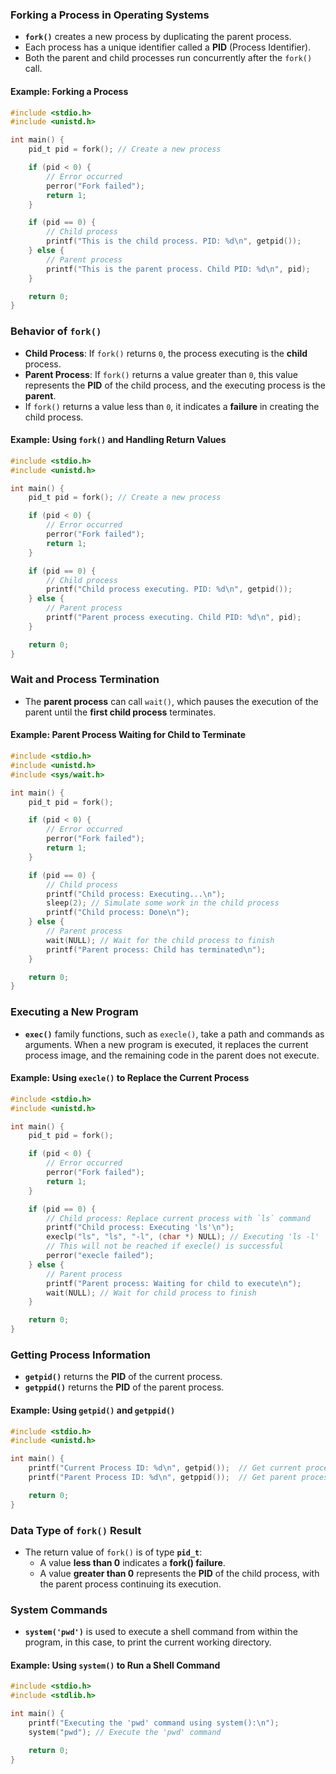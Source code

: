 ### Forking a Process in Operating Systems

- **`fork()`** creates a new process by duplicating the parent process. 
- Each process has a unique identifier called a **PID** (Process Identifier).
- Both the parent and child processes run concurrently after the `fork()` call.

#### Example: Forking a Process

```c
#include <stdio.h>
#include <unistd.h>

int main() {
    pid_t pid = fork(); // Create a new process

    if (pid < 0) {
        // Error occurred
        perror("Fork failed");
        return 1;
    }

    if (pid == 0) {
        // Child process
        printf("This is the child process. PID: %d\n", getpid());
    } else {
        // Parent process
        printf("This is the parent process. Child PID: %d\n", pid);
    }

    return 0;
}
```

### Behavior of `fork()`
- **Child Process**: If `fork()` returns `0`, the process executing is the **child** process.
- **Parent Process**: If `fork()` returns a value greater than `0`, this value represents the **PID** of the child process, and the executing process is the **parent**.
- If `fork()` returns a value less than `0`, it indicates a **failure** in creating the child process.

#### Example: Using `fork()` and Handling Return Values

```c
#include <stdio.h>
#include <unistd.h>

int main() {
    pid_t pid = fork(); // Create a new process

    if (pid < 0) {
        // Error occurred
        perror("Fork failed");
        return 1;
    }

    if (pid == 0) {
        // Child process
        printf("Child process executing. PID: %d\n", getpid());
    } else {
        // Parent process
        printf("Parent process executing. Child PID: %d\n", pid);
    }

    return 0;
}
```

### Wait and Process Termination
- The **parent process** can call `wait()`, which pauses the execution of the parent until the **first child process** terminates.

#### Example: Parent Process Waiting for Child to Terminate

```c
#include <stdio.h>
#include <unistd.h>
#include <sys/wait.h>

int main() {
    pid_t pid = fork();

    if (pid < 0) {
        // Error occurred
        perror("Fork failed");
        return 1;
    }

    if (pid == 0) {
        // Child process
        printf("Child process: Executing...\n");
        sleep(2); // Simulate some work in the child process
        printf("Child process: Done\n");
    } else {
        // Parent process
        wait(NULL); // Wait for the child process to finish
        printf("Parent process: Child has terminated\n");
    }

    return 0;
}
```

### Executing a New Program
- **`exec()`** family functions, such as `execle()`, take a path and commands as arguments. When a new program is executed, it replaces the current process image, and the remaining code in the parent does not execute.

#### Example: Using `execle()` to Replace the Current Process

```c
#include <stdio.h>
#include <unistd.h>

int main() {
    pid_t pid = fork();

    if (pid < 0) {
        // Error occurred
        perror("Fork failed");
        return 1;
    }

    if (pid == 0) {
        // Child process: Replace current process with `ls` command
        printf("Child process: Executing 'ls'\n");
        execlp("ls", "ls", "-l", (char *) NULL); // Executing 'ls -l'
        // This will not be reached if execle() is successful
        perror("execle failed");
    } else {
        // Parent process
        printf("Parent process: Waiting for child to execute\n");
        wait(NULL); // Wait for child process to finish
    }

    return 0;
}
```

### Getting Process Information
- **`getpid()`** returns the **PID** of the current process.
- **`getppid()`** returns the **PID** of the parent process.

#### Example: Using `getpid()` and `getppid()`

```c
#include <stdio.h>
#include <unistd.h>

int main() {
    printf("Current Process ID: %d\n", getpid());  // Get current process PID
    printf("Parent Process ID: %d\n", getppid());  // Get parent process PID

    return 0;
}
```

### Data Type of `fork()` Result
- The return value of `fork()` is of type **`pid_t`**:
  - A value **less than 0** indicates a **fork() failure**.
  - A value **greater than 0** represents the **PID** of the child process, with the parent process continuing its execution.

### System Commands
- **`system('pwd')`** is used to execute a shell command from within the program, in this case, to print the current working directory.

#### Example: Using `system()` to Run a Shell Command

```c
#include <stdio.h>
#include <stdlib.h>

int main() {
    printf("Executing the 'pwd' command using system():\n");
    system("pwd"); // Execute the 'pwd' command

    return 0;
}
```
